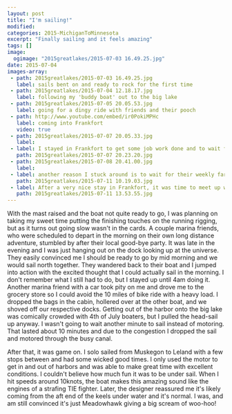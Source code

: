 ```yaml
---
layout: post
title: "I'm sailing!"
modified:
categories: 2015-MichiganToMinnesota
excerpt: "Finally sailing and it feels amazing"
tags: []
image:
  ogimage: "2015greatlakes/2015-07-03 16.49.25.jpg"
date: 2015-07-04
images-array:
 - path: 2015greatlakes/2015-07-03 16.49.25.jpg
   label: sails bent on and ready to rock for the first time
 - path: 2015greatlakes/2015-07-04 12.18.17.jpg
   label: following my 'buddy boat' out to the big lake 
 - path: 2015greatlakes/2015-07-05 20.05.53.jpg
   label: going for a dingy ride with friends and their pooch
 - path: http://www.youtube.com/embed/ir0PokiMPHc
   label: coming into Frankfort
   video: true
 - path: 2015greatlakes/2015-07-07 20.05.33.jpg
   label:
 - label: I stayed in Frankfort to get some job work done and to wait for better wind to continue. It was a nice protected harbor with an easy to access town. I was anchored right here for a number of days and had some fun times meeting local sailors. Meadowhawk is an easy conversation starter since everyone wants to know her story.
   path: 2015greatlakes/2015-07-07 20.23.20.jpg
 - path: 2015greatlakes/2015-07-08 20.41.00.jpg
   label:
 - label: another reason I stuck around is to wait for their weekly farmers market. It turned out to be more of a craft sale, but I did find some fresh strawberries and some greens.
   path: 2015greatlakes/2015-07-11 10.19.03.jpg
 - label: After a very nice stay in Frankfort, it was time to meet up with Heather and Ethan, so I had more sailing to do. Here, I'm passing the 450ft high Sleeping Bear sand dune.
   path: 2015greatlakes/2015-07-11 13.53.55.jpg    
---
```


With the mast raised and the boat not quite ready to go, I was planning on taking my sweet time putting the finishing touches on the running rigging, but as it turns out going slow wasn't in the cards. A couple marina friends, who were scheduled to depart in the morning on their own long distance adventure, stumbled by after their local good-bye party. It was late in the evening and I was just hanging out on the dock looking up at the universe. They easily convinced me I should be ready to go by mid morning and we would sail north together. They wandered back to their boat and I jumped into action with the excited thought that I could actually sail in the morning. I don't remember what I still had to do, but I stayed up until 4am doing it. Another marina friend with a car took pity on me and drove me to the grocery store so I could avoid the 10 miles of bike ride with a heavy load. I dropped the bags in the cabin, hollered over at the other boat, and we shoved off our respective docks. Getting out of the harbor onto the big lake was comically crowded with 4th of July boaters, but I pulled the head-sail up anyway. I wasn't going to wait another minute to sail instead of motoring. That lasted about 10 minutes and due to the congestion I dropped the sail and motored through the busy canal. 

After that, it was game on. I solo sailed from Muskegon to Leland with a few stops between and had some wicked good times. I only used the motor to get in and out of harbors and was able to make great time with excellent conditions. I couldn't believe how much fun it was to be under sail. When I hit speeds around 10knots, the boat makes this amazing sound like the engines of a strafing TIE fighter. Later, the designer reassured me it's likely coming from the aft end of the keels under water and it's normal. I was, and am still convinced it's just Meadowhawk giving a big scream of woo-hoo! 



